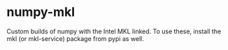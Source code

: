 numpy-mkl
=========

Custom builds of numpy with the Intel MKL linked.
To use these, install the mkl (or mkl-service)
package from pypi as well.

